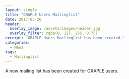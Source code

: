 ```yaml
---
layout: single
title: "GRAPLE Users Mailinglist"
date: 2017-05-26
header:
  overlay_image: /assets/images/header.jpg
  overlay_filter: rgba(0, 127, 255, 0.75)
excerpt: 'GRAPLE Users Mailinglist has been created.'
categories:
  - News
tags:
  - Mailinglist
---
```

A new mailing list has been created for GRAPLE users.